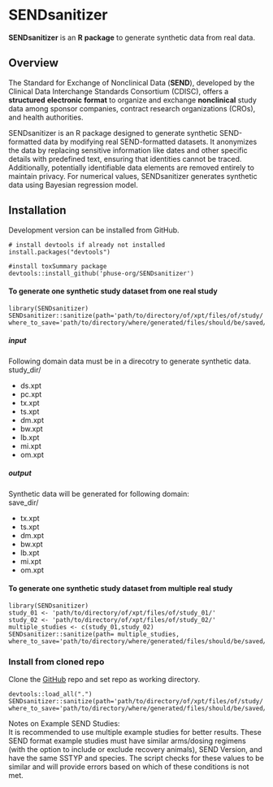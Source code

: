 # SENDsanitizer  

__SENDsanitizer__ is an __R__ __package__ to generate synthetic data from real data. 

## Overview
The Standard for Exchange of Nonclinical Data (__SEND__), developed by the Clinical
Data Interchange Standards Consortium (CDISC), offers a __structured__ __electronic__
__format__  to organize and exchange __nonclinical__ study data among sponsor companies,
contract research organizations (CROs), and health authorities.

SENDsanitizer is an R package designed to generate synthetic SEND-formatted data
by modifying real SEND-formatted  datasets. It anonymizes the data by replacing
sensitive information like dates and other specific details with predefined
text, ensuring that  identities cannot be traced. Additionally, potentially
identifiable data elements are removed entirely to maintain privacy.
For numerical values, SENDsanitizer generates synthetic
data using Bayesian regression model.   

## Installation  

Development version can be installed from GitHub.

```
# install devtools if already not installed 
install.packages("devtools")

#install toxSummary package
devtools::install_github('phuse-org/SENDsanitizer')
```

#### To generate one synthetic study dataset from one real study  

```
library(SENDsanitizer)
SENDsanitizer::sanitize(path='path/to/directory/of/xpt/files/of/study/',
where_to_save='path/to/directory/where/generated/files/should/be/saved/')

```

##### input  
Following domain data must be in a direcotry to generate synthetic data.  
study_dir/  
  - ds.xpt
  - pc.xpt
  - tx.xpt
  - ts.xpt
  - dm.xpt
  - bw.xpt
  - lb.xpt
  - mi.xpt
  - om.xpt

##### output   
Synthetic data will be generated for following domain:  
 save_dir/  
  - tx.xpt
  - ts.xpt
  - dm.xpt
  - bw.xpt
  - lb.xpt
  - mi.xpt
  - om.xpt
 
 
#### To generate one synthetic study dataset from multiple real study  

```
library(SENDsanitizer)
study_01 <- 'path/to/directory/of/xpt/files/of/study_01/'
study_02 <- 'path/to/directory/of/xpt/files/of/study_02/'
multiple_studies <- c(study_01,study_02)
SENDsanitizer::sanitize(path= multiple_studies,
where_to_save='path/to/directory/where/generated/files/should/be/saved/')

```

### Install from cloned repo  


Clone the [GitHub](https://github.com/phuse-org/SENDsanitizer) repo
and set repo as working directory.

```
devtools::load_all(".")
SENDsanitizer::sanitize(path='path/to/directory/of/xpt/files/of/study/',
where_to_save='path/to/directory/where/generated/files/should/be/saved/')
```


Notes on Example SEND Studies:  
It is recommended to use multiple example studies for better results.  These
SEND format example studies must have similar arms/dosing regimens (with the
option to include or exclude recovery animals), SEND Version, and have the same
SSTYP and species. The script checks for these values to be similar and will
provide errors based on which of these conditions is not met.

